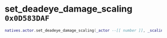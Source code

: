 # set_deadeye_damage_scaling `0x0D583DAF`

```lua
natives.actor.set_deadeye_damage_scaling(_actor --[[ number ]], _scaling --[[ number ]])
```